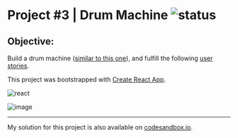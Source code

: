 # Project #3 | Drum Machine  ![status](https://img.shields.io/badge/status-working-green.svg)
## Objective:
Build a drum machine ([similar to this one](https://codepen.io/freeCodeCamp/full/MJyNMd)), and fulfill the following [user stories](https://learn.freecodecamp.org/front-end-libraries/front-end-libraries-projects/build-a-drum-machine).

This project was bootstrapped with [Create React App](https://github.com/facebookincubator/create-react-app).

![react](https://img.shields.io/badge/react-16.4.1-blue.svg)


![image](https://alexandre-mille.com/images/FreeCodeCamp/FrontEndCertif/3-drum-machine.png)

-----

My solution for this project is also available on [codesandbox.io](https://pkzp59vkr7.codesandbox.io/).